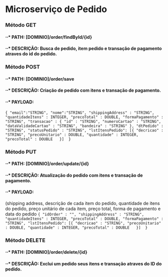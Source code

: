 # Microserviço de Pedido

### Método GET

#### ⋅⋅* PATH: [DOMINIO]/order/findById/{id}
#### ⋅⋅* DESCRIÇÃO: Busca de pedido, item pedido e transação de pagamento atraves do id do pedido.


### Método POST

#### ⋅⋅* PATH: [DOMINIO]/order/save
#### ⋅⋅* DESCRIÇÃO: Criação de pedido com itens e transação de pagamento.
#### ⋅⋅* PAYLOAD: 
`
{
	"email":"STRING",
    "nome":"STRING",
    "shippingAddress" : "STRING",
    "quantidadeItens" : INTEGER,
    "precoTotal" : DOUBLE,
    "formaPagamento" : "STRING",
    "transacao" : {
    	"id" : "STRING",
    	"numeroCartao" : "STRING",
    	"dataValidadeCartao" : "STRING",
    	"bandeira" : "STRING"
    },
    "dtPedido" : "STRING",
    "statusPedido" : "STRING",
    "lstItensPedido":
    	[{
    		 "decricao" : "STRING",
		     "precoUnitario" : DOUBLE,
		     "quantidade" : INTEGER,
		     "precoTotal" : DOUBLE	
    	}] 
}
`
### Método PUT

#### ⋅⋅* PATH: [DOMINIO]/order/update/{id}
#### ⋅⋅* DESCRIÇÃO: Atualização do pedido com itens e transação de pagamento.
#### ⋅⋅* PAYLOAD: 

(shipping address,
descrição de cada item do pedido,
quantidade de itens do pedido, 
preço unitário de cada item, 
preço total, 
forma de pagamento e data do pedido
`
{
    "idOrder" : "",
    "shippingAddress" : "STRING",
    "quantidadeItens" : INTEGER,
    "precoTotal" : DOUBLE,
    "formaPagamento" : "STRING",
    "lstItensPedido":
    	[{
    		 "decricao" : "STRING",
		 "precoUnitario" : DOUBLE,
		 "quantidade" : INTEGER,
		 "precoTotal" : DOUBLE	
    	}] 
}
`
### Método DELETE

#### ⋅⋅* PATH: [DOMINIO]/order/delete/{id}
#### ⋅⋅* DESCRIÇÃO: Exclui um pedido seus itens e transação atraves do ID do pedido.


